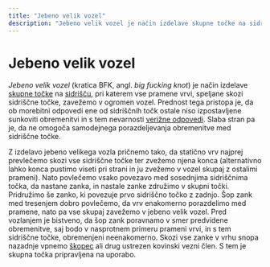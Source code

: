 ```yaml
---
title: "Jebeno velik vozel"
description: "Jebeno velik vozel je način izdelave skupne točke na sidrišču, pri katerem vse pramene vrvi, speljane skozi sidriščne točke, zavežemo v ogromen vozel."
---
```


# Jebeno velik vozel

_Jebeno velik vozel_ (kratica BFK, angl. _big fucking knot_) je način izdelave [skupne točke](skupna-tocka) na [sidrišču](sidrisce), pri katerem vse pramene vrvi, speljane skozi sidriščne točke, zavežemo v ogromen vozel. Prednost tega pristopa je, da ob morebitni odpovedi ene od sidriščnih točk ostale niso izpostavljene sunkoviti obremenitvi in s tem nevarnosti [verižne odpovedi](verizna-odpoved). Slaba stran pa je, da ne omogoča samodejnega porazdeljevanja obremenitve med sidriščne točke.

Z izdelavo jebeno velikega vozla pričnemo tako, da statično vrv najprej prevlečemo skozi vse sidriščne točke ter zvežemo njena konca (alternativno lahko konca pustimo viseti pri strani in ju zvežemo v vozel skupaj z ostalimi prameni). Nato povlečemo vsako povezavo med sosednjima sidriščnima točka, da nastane zanka, in nastale zanke združimo v skupni točki. Pridružimo še zanko, ki povezuje prvo sidriščno točko z zadnjo. Šop zank med tresenjem dobro povlečemo, da vrv enakomerno porazdelimo med pramene, nato pa vse skupaj zavežemo v jebeno velik vozel. Pred vozlanjem je bistveno, da šop zank poravnamo v smer predvidene obremenitve, saj bodo v nasprotnem primeru prameni vrvi, in s tem sidriščne točke, obremenjeni neenakomerno. Skozi vse zanke v vrhu snopa nazadnje vpnemo [škopec](skopec) ali drug ustrezen kovinski vezni člen. S tem je skupna točka pripravljena na uporabo.
